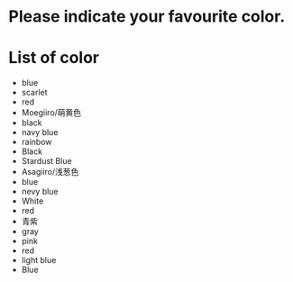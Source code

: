# Please indicate your favourite color.

# List of color
- blue
- scarlet
- red
- Moegiiro/萌黄色
- black
- navy blue
- rainbow
- Black
- Stardust Blue
- Asagiiro/浅葱色
- blue
- nevy blue
- White
- red
- 青紫
- gray
- pink
- red
- light blue
- Blue
